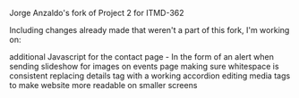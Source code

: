 Jorge Anzaldo's fork of Project 2 for ITMD-362


Including changes already made that weren't a part of this fork, I'm working on:

additional Javascript for the contact page - In the form of an alert when sending
slideshow for images on events page
making sure whitespace is consistent
replacing details tag with a working accordion
editing media tags to make website more readable on smaller screens
